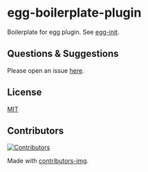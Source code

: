 # egg-boilerplate-plugin

Boilerplate for egg plugin. See [egg-init](https://github.com/eggjs/egg-init).

## Questions & Suggestions

Please open an issue [here](https://github.com/eggjs/egg/issues).

## License

[MIT](LICENSE)

## Contributors

[![Contributors](https://contrib.rocks/image?repo=eggjs/egg-boilerplate-plugin)](https://github.com/eggjs/egg-boilerplate-plugin/graphs/contributors)

Made with [contributors-img](https://contrib.rocks).
